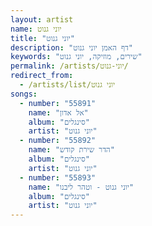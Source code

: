```yaml
---
layout: artist
name: יוני גנוט
title: "יוני גנוט"
description: "דף האמן יוני גנוט"
keywords: "שירים, מוזיקה, יוני גנוט"
permalink: /artists/יוני-גנוט/
redirect_from:
  - /artists/list/יוני גנוט
songs:
  - number: "55891"
    name: "אל אדון"
    album: "סינגלים"
    artist: "יוני גנוט"
  - number: "55892"
    name: "הדר שירת קודש"
    album: "סינגלים"
    artist: "יוני גנוט"
  - number: "55893"
    name: "יוני גנוט - וטהר ליבנו"
    album: "סינגלים"
    artist: "יוני גנוט"
---
```

